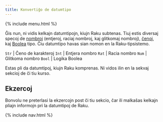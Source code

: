 ```yaml
---
title: Konvertiĝo de datumtipo
---
```


{% include menu.html %}

Ĝis nun, ni vidis kelkajn datumtipojn, kiujn Raku subtenas. Tiuj estis diversaj specoj de [nombroj](/eo/essentials/numbers) (entjeroj, raciaj nombroj, kaj glitkomaj nombroj), [ĉenoj](/eo/essentials/strings), kaj [Boolea](/eo/essentials/booleans) tipo. Ĉiu datumtipo havas sian nomon en la Raku-tipsistemo.

`Str` | Ĉeno de karakteroj
`Int` | Entjera nombro
`Rat` | Racia nombro
`Num` | Glitkoma nombro
`Bool` | Logika Boolea

Estas pli da datumtipoj, kiujn Raku komprenas. Ni vidos ilin en la sekvaj sekcioj de ĉi tiu kurso.

## Ekzercoj

Bonvolu ne preterlasi la ekzercojn post ĉi tiu sekcio, ĉar ili malkaŝas kelkajn pliajn informojn pri la datumtipoj de Raku.

{% include nav.html %}